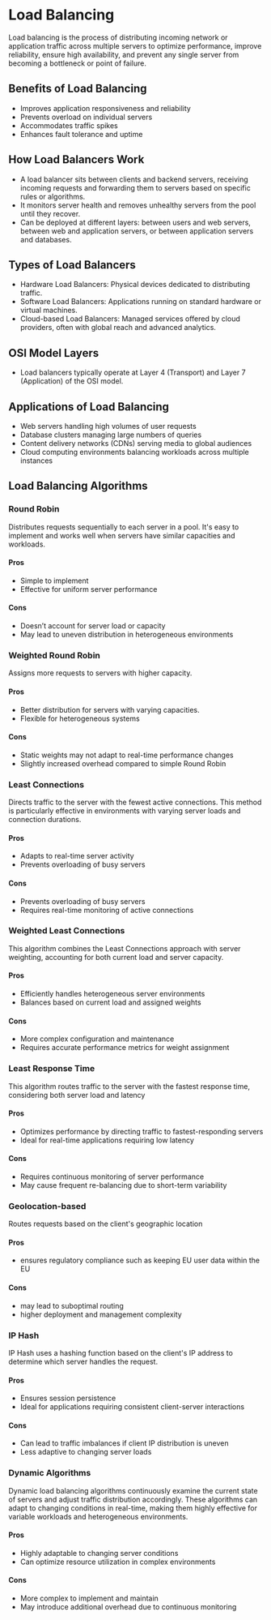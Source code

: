 # Load Balancing

Load balancing is the process of distributing incoming network or application traffic across multiple servers to optimize performance, improve reliability, ensure high availability, and prevent any single server from becoming a bottleneck or point of failure.

## Benefits of Load Balancing

- Improves application responsiveness and reliability
- Prevents overload on individual servers
- Accommodates traffic spikes
- Enhances fault tolerance and uptime

## How Load Balancers Work

- A load balancer sits between clients and backend servers, receiving incoming requests and forwarding them to servers based on specific rules or algorithms.
- It monitors server health and removes unhealthy servers from the pool until they recover.
- Can be deployed at different layers: between users and web servers, between web and application servers, or between application servers and databases.

## Types of Load Balancers

- Hardware Load Balancers: Physical devices dedicated to distributing traffic.
- Software Load Balancers: Applications running on standard hardware or virtual machines.
- Cloud-based Load Balancers: Managed services offered by cloud providers, often with global reach and advanced analytics.

## OSI Model Layers

- Load balancers typically operate at Layer 4 (Transport) and Layer 7 (Application) of the OSI model.

## Applications of Load Balancing

- Web servers handling high volumes of user requests
- Database clusters managing large numbers of queries
- Content delivery networks (CDNs) serving media to global audiences
- Cloud computing environments balancing workloads across multiple instances

## Load Balancing Algorithms

### Round Robin

Distributes requests sequentially to each server in a pool. It's easy to implement and works well when servers have similar capacities and workloads.

#### Pros

- Simple to implement
- Effective for uniform server performance

#### Cons

- Doesn’t account for server load or capacity
- May lead to uneven distribution in heterogeneous environments

### Weighted Round Robin

Assigns more requests to servers with higher capacity.

#### Pros

- Better distribution for servers with varying capacities.
- Flexible for heterogeneous systems

#### Cons

- Static weights may not adapt to real-time performance changes
- Slightly increased overhead compared to simple Round Robin

### Least Connections

Directs traffic to the server with the fewest active connections. This method is particularly effective in environments with varying server loads and connection durations.

#### Pros

- Adapts to real-time server activity
- Prevents overloading of busy servers

#### Cons

- Prevents overloading of busy servers
- Requires real-time monitoring of active connections

### Weighted Least Connections

This algorithm combines the Least Connections approach with server weighting, accounting for both current load and server capacity.

#### Pros

- Efficiently handles heterogeneous server environments
- Balances based on current load and assigned weights

#### Cons

- More complex configuration and maintenance
- Requires accurate performance metrics for weight assignment

### Least Response Time

This algorithm routes traffic to the server with the fastest response time, considering both server load and latency

#### Pros

- Optimizes performance by directing traffic to fastest-responding servers
- Ideal for real-time applications requiring low latency

#### Cons

- Requires continuous monitoring of server performance
- May cause frequent re-balancing due to short-term variability

### Geolocation-based
Routes requests based on the client's geographic location
#### Pros
- ensures regulatory compliance such as keeping EU user data within the EU

#### Cons
- may lead to suboptimal routing
- higher deployment and management complexity

### IP Hash

IP Hash uses a hashing function based on the client's IP address to determine which server handles the request.

#### Pros

- Ensures session persistence
- Ideal for applications requiring consistent client-server interactions

#### Cons

- Can lead to traffic imbalances if client IP distribution is uneven
- Less adaptive to changing server loads

### Dynamic Algorithms

Dynamic load balancing algorithms continuously examine the current state of servers and adjust traffic distribution accordingly. These algorithms can adapt to changing conditions in real-time, making them highly effective for variable workloads and heterogeneous environments.

#### Pros

- Highly adaptable to changing server conditions
- Can optimize resource utilization in complex environments

#### Cons

- More complex to implement and maintain
- May introduce additional overhead due to continuous monitoring

